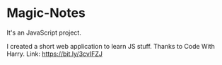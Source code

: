 # Magic-Notes
It's an JavaScript project.

I created a short web application to learn JS stuff. Thanks to Code With Harry.
Link:
https://bit.ly/3cvIFZJ
